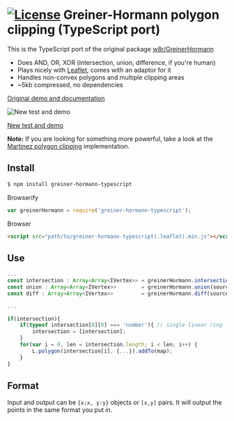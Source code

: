 [![License](http://img.shields.io/badge/license-MIT-brightgreen.svg)](http://opensource.org/licenses/MIT)
Greiner-Hormann polygon clipping (TypeScript port)
==================================================

This is the TypeScript port of the original package
[w8r/GreinerHormann](https://github.com/w8r/GreinerHormann)


 * Does AND, OR, XOR (intersection, union, difference, if you're human)
 * Plays nicely with [Leaflet](http://github.com/leaflet/leaflet/), comes with an adaptor for it
 * Handles non-convex polygons and multiple clipping areas
 * ~5kb compressed, no dependencies

[Original demo and documentation](http://w8r.github.io/GreinerHormann/)

![New test and demo](https://www.int2byte.de/public/plotboilerplate/screenshots/screenshot-20201202-1-polygon-intersection.png "New test and demo")

[New test and demo](https://www.int2byte.de/public/plotboilerplate/demos/27-polygon-intersection-greinerhormann/)

**Note:** If you are looking for something more powerful, take a look at the [Martinez polygon clipping](https://github.com/w8r/martinez) implementation.

## Install
```bash
$ npm install greiner-hormann-typescript
```

Browserify
```js
var greinerHormann = require('greiner-hormann-typescript');
```

Browser
```html
<script src="path/to/greiner-hormann-typescript(.leaflet).min.js"></script>
```

## Use
```typescript
...
const intersection : Array<Array<IVertex>> = greinerHormann.intersection(source, clip);
const union : Array<Array<IVertex>>        = greinerHormann.union(source, clip);
const diff : Array<Array<IVertex>>         = greinerHormann.diff(source, clip);

...

if(intersection){
    if(typeof intersection[0][0] === 'number'){ // single linear ring
        intersection = [intersection];
    }
    for(var i = 0, len = intersection.length; i < len; i++) {
        L.polygon(intersection[i], {...}).addTo(map);
    }
}
```

## Format
Input and output can be `{x:x, y:y}` objects or `[x,y]` pairs. It will output the points in the same format you put in.

